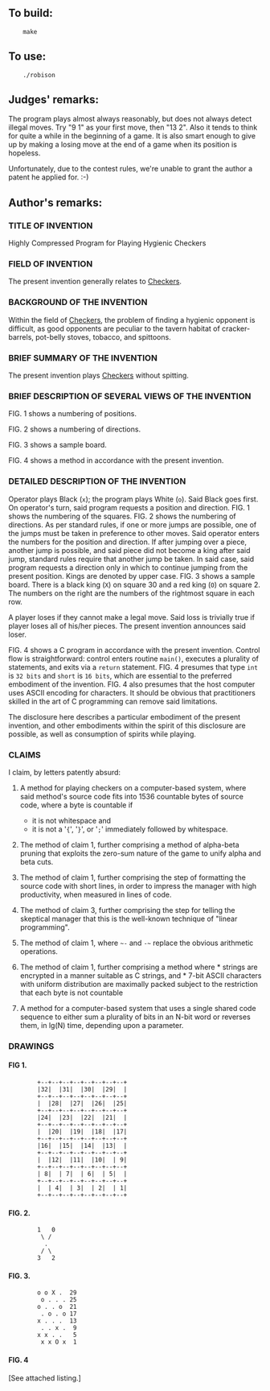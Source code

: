 ## To build:

``` <!---sh-->
    make
```


## To use:

``` <!---sh-->
    ./robison
```


## Judges' remarks:

The program plays almost always reasonably, but does not always detect
illegal moves.  Try "9 1" as your first move, then "13 2". Also it
tends to think for quite a while in the beginning of a game. It is
also smart enough to give up by making a losing move at the end of
a game when its position is hopeless.

Unfortunately, due to the contest rules, we're unable to grant the
author a patent he applied for.  :-)


## Author's remarks:

### TITLE OF INVENTION

Highly Compressed Program for Playing Hygienic Checkers


### FIELD OF INVENTION

The present invention generally relates to
[Checkers](https://en.wikipedia.org/wiki/Checkers).


### BACKGROUND OF THE INVENTION

Within the field of [Checkers](https://en.wikipedia.org/wiki/Checkers), the
problem of finding a hygienic opponent is difficult, as good opponents are
peculiar to the tavern habitat of cracker-barrels, pot-belly stoves, tobacco,
and spittoons.


### BRIEF SUMMARY OF THE INVENTION

The present invention plays [Checkers](https://en.wikipedia.org/wiki/Checkers)
without spitting.


### BRIEF DESCRIPTION OF SEVERAL VIEWS OF THE INVENTION

FIG. 1 shows a numbering of positions.

FIG. 2 shows a numbering of directions.

FIG. 3 shows a sample board.

FIG. 4 shows a method in accordance with the present invention.


### DETAILED DESCRIPTION OF THE INVENTION

Operator plays Black (`x`); the program plays White (`o`).  Said Black goes first.
On operator's turn, said program requests a position and direction.  FIG. 1 shows
the numbering of the squares.  FIG. 2 shows the numbering of directions.  As per
standard rules, if one or more jumps are possible, one of the jumps must be
taken in preference to other moves.  Said operator enters the numbers for the
position and direction.  If after jumping over a piece, another jump is
possible, and said piece did not become a king after said jump, standard rules
require that another jump be taken.  In said case, said program requests a
direction only in which to continue jumping from the present position.  Kings
are denoted by upper case.  FIG. 3 shows a sample board.  There is a black king
(`X`) on square 30 and a red king (`O`) on square 2. The numbers on the right are
the numbers of the rightmost square in each row.

A player loses if they cannot make a legal move.  Said loss is trivially
true if player loses all of his/her pieces.  The present invention announces
said loser.

FIG. 4 shows a C program in accordance with the present invention.  Control flow
is straightforward: control enters routine `main()`, executes a plurality of
statements, and exits via a `return` statement.  FIG. 4 presumes that type `int`
is `32 bits` and `short` is `16 bits`, which are essential to the preferred
embodiment of the invention.  FIG. 4 also presumes that the host computer uses
ASCII encoding for characters. It should be obvious that practitioners skilled
in the art of C programming can remove said limitations.

The disclosure here describes a particular embodiment of the present invention,
and other embodiments within the spirit of this disclosure are possible, as well
as consumption of spirits while playing.


### CLAIMS

I claim, by letters patently absurd:

1.  A method for playing checkers on a computer-based system, where said
    method's source code fits into 1536 countable bytes of source code,
    where a byte is countable if
    * it is not whitespace and
    * it is not a '`{`', '`}`', or '`;`' immediately followed by whitespace.

2.  The method of claim 1, further comprising a method of alpha-beta pruning
    that exploits the zero-sum nature of the game to unify alpha
    and beta cuts.

3.  The method of claim 1, further comprising the step of formatting the
    source code with short lines, in order to impress the manager with
    high productivity, when measured in lines of code.

4.  The method of claim 3, further comprising the step for telling the
    skeptical manager that this is the well-known technique of
    "linear programming".

5.  The method of claim 1, where `~-` and `-~` replace the obvious arithmetic
    operations.

6.  The method of claim 1, further comprising a method where
        * strings are encrypted in a manner suitable as C strings, and
        * 7-bit ASCII characters with uniform distribution are maximally packed
        subject to the restriction that each byte is not countable

7.  A method for a computer-based system that uses a single shared code
    sequence to either sum a plurality of bits in an N-bit word or reverses
    them, in lg(N) time, depending upon a parameter.


### DRAWINGS

#### FIG 1.

```
        +--+--+--+--+--+--+--+--+
        |32|  |31|  |30|  |29|  |
        +--+--+--+--+--+--+--+--+
        |  |28|  |27|  |26|  |25|
        +--+--+--+--+--+--+--+--+
        |24|  |23|  |22|  |21|  |
        +--+--+--+--+--+--+--+--+
        |  |20|  |19|  |18|  |17|
        +--+--+--+--+--+--+--+--+
        |16|  |15|  |14|  |13|  |
        +--+--+--+--+--+--+--+--+
        |  |12|  |11|  |10|  | 9|
        +--+--+--+--+--+--+--+--+
        | 8|  | 7|  | 6|  | 5|  |
        +--+--+--+--+--+--+--+--+
        |  | 4|  | 3|  | 2|  | 1|
        +--+--+--+--+--+--+--+--+
```

#### FIG. 2.

```
        1   0
         \ /
          .
         / \
        3   2
```

#### FIG. 3.

```
        o o X .  29
         o . . . 25
        o . . o  21
         . o . o 17
        x . . .  13
         . . x .  9
        x x . .   5
         x x O x  1
```

#### FIG. 4

[See attached listing.]


<!--

    Copyright © 1984-2024 by Landon Curt Noll. All Rights Reserved.

    You are free to share and adapt this file under the terms of this license:

        Creative Commons Attribution-ShareAlike 4.0 International (CC BY-SA 4.0)

    For more information, see:

        https://creativecommons.org/licenses/by-sa/4.0/

-->
